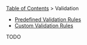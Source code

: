 [Table of Contents](tutorial-toc.html) > Validation

* [Predefined Validation Rules](tutorial-validation-defined.html)
* [Custom Validation Rules](tutorial-validation-custom.html)

TODO
